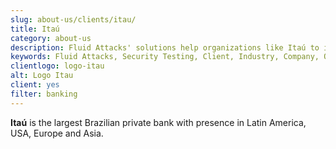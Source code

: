 ```yaml
---
slug: about-us/clients/itau/
title: Itaú
category: about-us
description: Fluid Attacks' solutions help organizations like Itaú to identify security vulnerabilities in their systems and manage their attack surfaces.
keywords: Fluid Attacks, Security Testing, Client, Industry, Company, Organization, Pentesting, Ethical Hacking, Itau
clientlogo: logo-itau
alt: Logo Itau
client: yes
filter: banking
---
```


**Itaú** is the largest Brazilian private bank
with presence in Latin America, USA, Europe and Asia.
